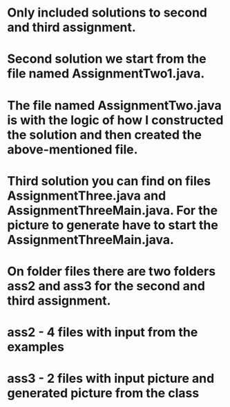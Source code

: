 # Only included solutions to second and third assignment. 
# Second solution we start from the file named AssignmentTwo1.java.
# The file named AssignmentTwo.java is with the logic of how I constructed the solution and then created the above-mentioned file.
# Third solution you can find on files AssignmentThree.java and AssignmentThreeMain.java. For the picture to generate have to start the AssignmentThreeMain.java.
# On folder files there are two folders ass2 and ass3 for the second and third assignment.
# ass2 - 4 files with input from the examples
# ass3 - 2 files with input picture and generated picture from the class